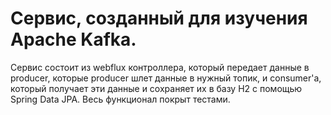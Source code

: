 # Сервис, созданный для изучения Apache Kafka. 

Сервис состоит из webflux контроллера, который передает данные в producer, которые producer шлет данные в нужный топик,
и consumer'а, который получает эти данные и сохраняет их в базу H2 с помощью Spring Data JPA. 
Весь функционал покрыт тестами.